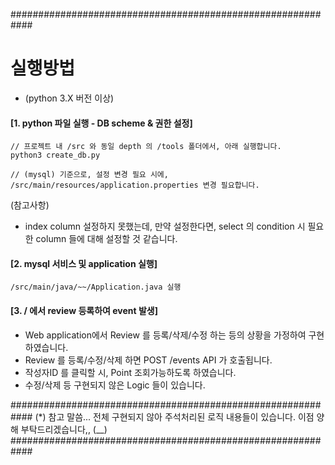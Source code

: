 ############################################################
# 실행방법

-  (python 3.X 버전 이상)


#### [1. python 파일 실행 - DB scheme & 권한 설정]
    // 프로젝트 내 /src 와 동일 depth 의 /tools 폴더에서, 아래 실행합니다.
    python3 create_db.py

    // (mysql) 기준으로, 설정 변경 필요 시에,  
    /src/main/resources/application.properties 변경 필요합니다.

(참고사항)
- index column 설정하지 못했는데, 
만약 설정한다면, select 의 condition 시 필요한 column 들에 대해 설정할 것 같습니다. 

#### [2. mysql 서비스 및 application 실행]
    /src/main/java/~~/Application.java 실행

#### [3. / 에서 review 등록하여 event 발생]
- Web application에서 Review 를 등록/삭제/수정 하는 등의 상황을 가정하여 구현하였습니다.
- Review 를 등록/수정/삭제 하면 POST /events API 가 호출됩니다.
- 작성자ID 를 클릭할 시, Point 조회가능하도록 하였습니다.
- 수정/삭제 등 구현되지 않은 Logic 들이 있습니다.

############################################################
(*) 참고 말씀...
전체 구현되지 않아 주석처리된 로직 내용들이 있습니다.
이점 양해 부탁드리겠습니다,, (__)
############################################################
